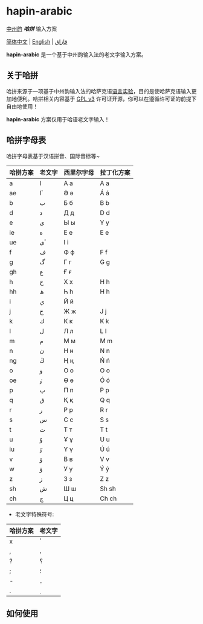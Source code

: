 # hapin-arabic

[中州韵](https://github.com/rime) ***哈拼*** 输入方案

[简体中文](./README.CN.md) | [English](./README.md) | [قازاق](./README.KZ.md)

**hapin-arabic** 是一个基于中州韵输入法的老文字输入方案。

## 关于哈拼

哈拼来源于一项基于中州韵输入法的哈萨克语[语言实验](https://github.com/HerbertHe/rime-kz-experiment)，目的是使哈萨克语输入更加地便利。哈拼相关内容基于 [GPL v3](./LICENSE) 许可证开源，你可以在遵循许可证的前提下自由地使用！

**hapin-arabic** 方案仅用于哈语老文字输入！

## 哈拼字母表

哈拼字母表基于汉语拼音、国际音标等~

| 哈拼方案 | 老文字 | 西里尔字母 | 拉丁化方案 |
| -------- | ------ | ---------- | ---------- |
| a        | ا      | А а        | A a        |
| ae       | ٴا     | Ә ә        | Á á        |
| b        | ب      | Б б        | B b        |
| d        | د      | Д д        | D d        |
| e        | ى      | Ы ы        | Y y        |
| ie       | ە      | Е е        | E e        |
| ue       | ٴى     | І і        |            |
| f        | ف      | Ф ф        | F f        |
| g        | گ      | Г г        | G g        |
| gh       | ع      | Ғ ғ        |            |
| h        | ح      | Х х        | H h        |
| hh       | ھ      | Һ һ        | H h        |
| i        | ي      | Й й        |            |
| j        | ج      | Ж ж        | J j        |
| k        | ك      | К к        | K k        |
| l        | ل      | Л л        | L l        |
| m        | م      | М м        | M m        |
| n        | ن      | Н н        | N n        |
| ng       | ڭ      | Ң ң        | Ń ń        |
| o        | و      | О о        | O o        |
| oe       | ٶ      | Ө ө        | Ó ó        |
| p        | پ      | П п        | P p        |
| q        | ق      | Қ қ        | Q q        |
| r        | ر      | Р р        | R r        |
| s        | س      | С с        | S s        |
| t        | ت      | Т т        | T t        |
| u        | ۇ      | Ұ ұ        | U u        |
| iu       | ٷ      | Ү ү        | Ú ú        |
| v        | ۆ      | В в        | V v        |
| w        | ۋ      | У у        | Ý ý        |
| z        | ز      | З з        | Z z        |
| sh       | ش      | Ш ш        | Sh sh      |
| ch       | چ      | Ц ц        | Ch ch      |

- 老文字特殊符号:

| 哈拼方案 | 老文字 |
| -------- | ------ |
| x        | ٴ      |
| ,        | ،      |
| ?        | ؟      |
| ;        | ؛      |
| -        | ۔      |
| .        | ٜ      |

<!-- - 西里尔哈萨克语独有的字母 (老文字不含)

| 哈拼方案 | 老文字 | 西里尔字母 | 拉丁化方案 |
| -------- | ------ | ---------- | ---------- |
| io       | --     | Ё ё        |            |
| ii       | --     | И и        |            |
| che      | --     | Ч ч        |            |
| cdacki   | --     | Щ щ        |            |
| --       | --     | Ъ ъ        |            |
| --       | --     | Ь ь        |            |
| ee       | --     | Э э        |            |
| iuw      | --     | Ю ю        |            |
| ia       | --     | Я я        |            | -->

## 如何使用
